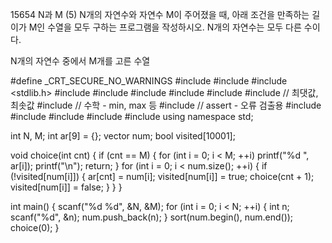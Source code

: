 15654 N과 M (5)
N개의 자연수와 자연수 M이 주어졌을 때, 아래 조건을 만족하는 길이가 M인 수열을 모두 구하는 프로그램을 작성하시오. N개의 자연수는 모두 다른 수이다.

N개의 자연수 중에서 M개를 고른 수열



#define _CRT_SECURE_NO_WARNINGS
#include <numeric>
#include <cstdio>
#include <stdlib.h>
#include <iostream>
#include <cstring>
#include <string>
#include <algorithm>
#include <vector>
#include <climits>   // 최댓값, 최솟값
#include <cmath>   // 수학 - min, max 등
#include <cassert>   // assert - 오류 검출용
#include <queue>
#include <stack>
#include <deque>
#include <map>
#include <set>
using namespace std;

int N, M;
int ar[9] = {};
vector<int> num;
bool visited[10001];

void choice(int cnt) {
	if (cnt == M) {
		for (int i = 0; i < M; ++i)
			printf("%d ", ar[i]);
		printf("\n");
		return;
	}
	for (int i = 0; i < num.size(); ++i) {
		if (!visited[num[i]]) {
			ar[cnt] = num[i];
			visited[num[i]] = true;
			choice(cnt + 1);
			visited[num[i]] = false;
		}
	}
}

int main() {
	scanf("%d %d", &N, &M);
	for (int i = 0; i < N; ++i) {
		int n;
		scanf("%d", &n);
		num.push_back(n);
	}
	sort(num.begin(), num.end());
	choice(0);
}
